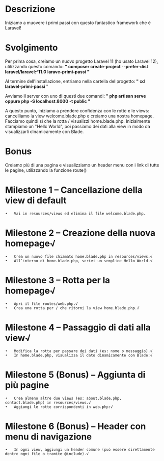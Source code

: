 
# Descrizione
Iniziamo a muovere i primi passi con questo fantastico framework che è Laravel!

# Svolgimento
Per prima cosa, creiamo un nuovo progetto Laravel 11 (ho usato Laravel 12), utilizzando questo comando:
__" composer create-project --prefer-dist laravel/laravel:^11.0 larave-primi-passi  "__

Al termine dell'installazione, entriamo nella cartella del progetto:
__" cd laravel-primi-passi "__

Avviamo il server con uno di questi due comandi:
__" php artisan serve oppure php -S localhost:8000 -t public "__

A questo punto, iniziamo a prendere confidenza con le rotte e le views: cancelliamo la view welcome.blade.php e creiamo una nostra homepage. Facciamo quindi sì che la rotta / visualizzi home.blade.php.
Inizialmente stampiamo un "Hello World", poi passiamo dei dati alla view in modo da visualizzarli dinamicamente con Blade.
# Bonus 
Creiamo più di una pagina e visualizziamo un header menu con i link di tutte le pagine, utilizzando la funzione route()

# Milestone 1 – Cancellazione della view di default
	•	Vai in resources/views ed elimina il file welcome.blade.php.

# Milestone 2 – Creazione della nuova homepage√
	•	Crea un nuovo file chiamato home.blade.php in resources/views.√
	•	All’interno di home.blade.php, scrivi un semplice Hello World.√

# Milestone 3 – Rotta per la homepage√
	•	Apri il file routes/web.php.√
	•	Crea una rotta per / che ritorni la view home.blade.php.√


# Milestone 4 – Passaggio di dati alla view√
	•	Modifica la rotta per passare dei dati (es: nome o messaggio).√
	•	In home.blade.php, visualizza il dato dinamicamente con Blade:√

# Milestone 5 (Bonus) – Aggiunta di più pagine
	•	Crea almeno altre due views (es: about.blade.php, contact.blade.php) in resources/views.√
	•	Aggiungi le rotte corrispondenti in web.php:√

# Milestone 6 (Bonus) – Header con menu di navigazione
	•	In ogni view, aggiungi un header comune (può essere direttamente dentro ogni file o tramite @include).√


